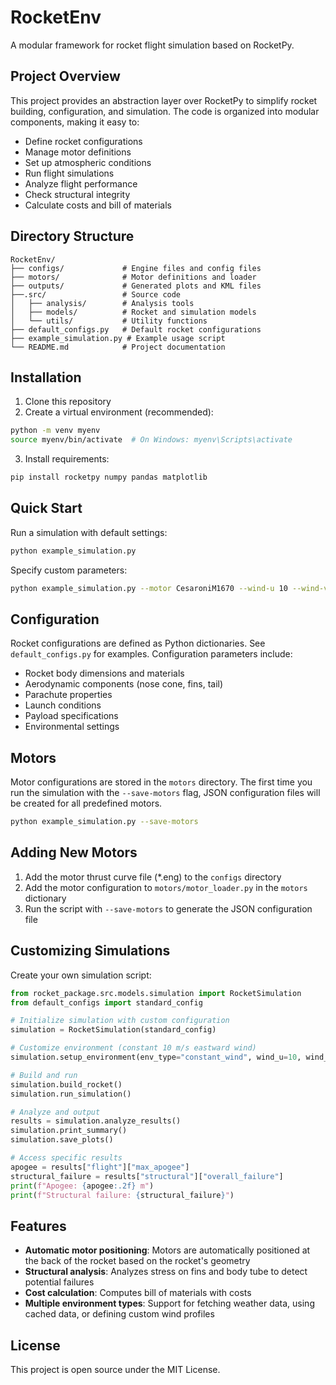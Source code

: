 # RocketEnv

A modular framework for rocket flight simulation based on RocketPy.

## Project Overview

This project provides an abstraction layer over RocketPy to simplify rocket building, configuration, and simulation. The code is organized into modular components, making it easy to:

- Define rocket configurations
- Manage motor definitions
- Set up atmospheric conditions
- Run flight simulations
- Analyze flight performance
- Check structural integrity
- Calculate costs and bill of materials

## Directory Structure

```
RocketEnv/
├── configs/             # Engine files and config files
├── motors/              # Motor definitions and loader
├── outputs/             # Generated plots and KML files
├──.src/                 # Source code
│   ├── analysis/        # Analysis tools
│   ├── models/          # Rocket and simulation models
│   └── utils/           # Utility functions
├── default_configs.py   # Default rocket configurations
├── example_simulation.py # Example usage script
└── README.md            # Project documentation
```

## Installation

1. Clone this repository
2. Create a virtual environment (recommended):
```bash
python -m venv myenv
source myenv/bin/activate  # On Windows: myenv\Scripts\activate
```
3. Install requirements:
```bash
pip install rocketpy numpy pandas matplotlib
```

## Quick Start

Run a simulation with default settings:

```bash
python example_simulation.py
```

Specify custom parameters:

```bash
python example_simulation.py --motor CesaroniM1670 --wind-u 10 --wind-v 5 --output my_results
```

## Configuration

Rocket configurations are defined as Python dictionaries. See `default_configs.py` for examples. Configuration parameters include:

- Rocket body dimensions and materials
- Aerodynamic components (nose cone, fins, tail)
- Parachute properties
- Launch conditions
- Payload specifications
- Environmental settings

## Motors

Motor configurations are stored in the `motors` directory. The first time you run the simulation with the `--save-motors` flag, JSON configuration files will be created for all predefined motors.

```bash
python example_simulation.py --save-motors
```

## Adding New Motors

1. Add the motor thrust curve file (*.eng) to the `configs` directory
2. Add the motor configuration to `motors/motor_loader.py` in the `motors` dictionary
3. Run the script with `--save-motors` to generate the JSON configuration file

## Customizing Simulations

Create your own simulation script:

```python
from rocket_package.src.models.simulation import RocketSimulation
from default_configs import standard_config

# Initialize simulation with custom configuration
simulation = RocketSimulation(standard_config)

# Customize environment (constant 10 m/s eastward wind)
simulation.setup_environment(env_type="constant_wind", wind_u=10, wind_v=0)

# Build and run
simulation.build_rocket()
simulation.run_simulation()

# Analyze and output
results = simulation.analyze_results()
simulation.print_summary()
simulation.save_plots()

# Access specific results
apogee = results["flight"]["max_apogee"]
structural_failure = results["structural"]["overall_failure"]
print(f"Apogee: {apogee:.2f} m")
print(f"Structural failure: {structural_failure}")
```

## Features

- **Automatic motor positioning**: Motors are automatically positioned at the back of the rocket based on the rocket's geometry
- **Structural analysis**: Analyzes stress on fins and body tube to detect potential failures
- **Cost calculation**: Computes bill of materials with costs
- **Multiple environment types**: Support for fetching weather data, using cached data, or defining custom wind profiles

## License

This project is open source under the MIT License.
